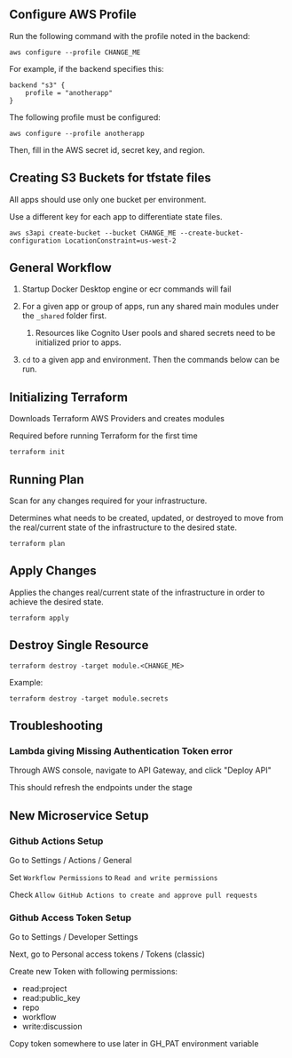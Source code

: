 ## Configure AWS Profile

Run the following command with the profile noted in the backend:

```
aws configure --profile CHANGE_ME
```

For example, if the backend specifies this:

```
backend "s3" {
    profile = "anotherapp"
}
```

The following profile must be configured:


```
aws configure --profile anotherapp
```

Then, fill in the AWS secret id, secret key, and region.

## Creating S3 Buckets for tfstate files

All apps should use only one bucket per environment.

Use a different key for each app to differentiate state files.

```
aws s3api create-bucket --bucket CHANGE_ME --create-bucket-configuration LocationConstraint=us-west-2
```

## General Workflow

1. Startup Docker Desktop engine or ecr commands will fail
2. For a given app or group of apps, run any shared main modules under the ```_shared``` folder first. 
   1. Resources like Cognito User pools and shared secrets need to be initialized prior to apps.

3. ```cd``` to a given app and environment. Then the commands below can be run.

## Initializing Terraform

Downloads Terraform AWS Providers and creates modules

Required before running Terraform for the first time

```
terraform init
```

## Running Plan

Scan for any changes required for your infrastructure.

Determines what needs to be created, updated, or destroyed to move from the real/current state of the infrastructure to the desired state.

```
terraform plan
```

## Apply Changes

Applies the changes real/current state of the infrastructure in order to achieve the desired state.

```
terraform apply
```

## Destroy Single Resource
```
terraform destroy -target module.<CHANGE_ME>
```

Example:

```
terraform destroy -target module.secrets
```

## Troubleshooting
### Lambda giving Missing Authentication Token error
Through AWS console, navigate to API Gateway, and click "Deploy API"

This should refresh the endpoints under the stage

## New Microservice Setup

### Github Actions Setup

Go to Settings / Actions / General

Set ```Workflow Permissions``` to ```Read and write permissions```

Check ```Allow GitHub Actions to create and approve pull requests```

### Github Access Token Setup

Go to Settings / Developer Settings


Next, go to Personal access tokens / Tokens (classic)

Create new Token with following permissions:

* read:project
* read:public_key
* repo
* workflow
* write:discussion

Copy token somewhere to use later in GH_PAT environment variable


